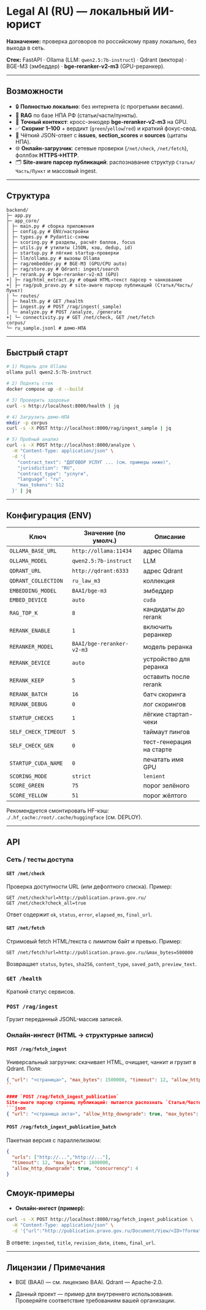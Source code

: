 # Legal AI (RU) — локальный ИИ-юрист

**Назначение:** проверка договоров по российскому праву локально, без выхода в сеть.

**Стек:** FastAPI · Ollama (LLM: `qwen2.5:7b-instruct`) · Qdrant (вектора) · BGE-M3 (эмбеддер) · **bge-reranker-v2-m3** (GPU-реранкер).

---

## Возможности

- 🔒 **Полностью локально**: без интернета (с прогретыми весами).
- 🧠 **RAG** по базе НПА РФ (статьи/части/пункты).
- 🎯 **Точный контекст**: кросс-энкодер **bge-reranker-v2-m3** на GPU.
- ✅ **Скоринг 1–100** + вердикт (`green`/`yellow`/`red`) и краткий фокус-свод.
- 🧩 Чёткий JSON-ответ с **issues**, **section_scores** и **sources** (цитаты НПА).
- 🌐 **Онлайн-загрузчик**: сетевые проверки (`/net/check`, `/net/fetch`), фоллбэк **HTTPS→HTTP**.
- 🗂 **Site-aware парсер публикаций**: распознавание структур `Статья/Часть/Пункт` и массовый ingest.
---

## Структура
```
backend/
├─ app.py
├─ app_core/
│ ├─ main.py # сборка приложения
│ ├─ config.py # ENV/настройки
│ ├─ types.py # Pydantic-схемы
│ ├─ scoring.py # разделы, расчёт баллов, focus
│ ├─ utils.py # утилиты (JSON, кэш, dedup, id)
│ ├─ startup.py # лёгкие startup-проверки
│ ├─ llm/ollama.py # вызовы Ollama
│ ├─ rag/embedder.py # BGE-M3 (GPU/CPU auto)
│ ├─ rag/store.py # Qdrant: ingest/search
│ ├─ rerank.py # bge-reranker-v2-m3 (GPU)
+│ ├─ rag/html_extract.py # общий HTML→текст парсер + чанкование
+│ ├─ rag/pub_pravo.py # site-aware парсер публикаций (Статья/Часть/Пункт)
│ └─ routes/
│ ├─ health.py # GET /health
│ ├─ ingest.py # POST /rag/ingest(_sample)
│ └─ analyze.py # POST /analyze, /generate
+│ └─ connectivity.py # GET /net/check, GET /net/fetch
corpus/
└─ ru_sample.jsonl # демо-НПА
```

---

## Быстрый старт

```bash
# 1) Модель для Ollama
ollama pull qwen2.5:7b-instruct

# 2) Поднять стек
docker compose up -d --build

# 3) Проверить здоровье
curl -s http://localhost:8000/health | jq

# 4) Загрузить демо-НПА
mkdir -p corpus
curl -s -X POST http://localhost:8000/rag/ingest_sample | jq

# 5) Пробный анализ
curl -s -X POST http://localhost:8000/analyze \
  -H "Content-Type: application/json" \
  -d '{
    "contract_text": "ДОГОВОР УСЛУГ ... (см. примеры ниже)",
    "jurisdiction": "RU",
    "contract_type": "услуги",
    "language": "ru",
    "max_tokens": 512
  }' | jq
```

---


## Конфигурация (ENV)
| Ключ                 | Значение (по умолч.)      | Описание                 |
| -------------------- | ------------------------- | ------------------------ |
| `OLLAMA_BASE_URL`    | `http://ollama:11434`     | адрес Ollama             |
| `OLLAMA_MODEL`       | `qwen2.5:7b-instruct`     | LLM                      |
| `QDRANT_URL`         | `http://qdrant:6333`      | адрес Qdrant             |
| `QDRANT_COLLECTION`  | `ru_law_m3`               | коллекция                |
| `EMBEDDING_MODEL`    | `BAAI/bge-m3`             | эмбеддер                 |
| `EMBED_DEVICE`       | `auto` | `cuda` | `cpu`   | устройство для эмбеддера |
| `RAG_TOP_K`          | `8`                       | кандидаты до rerank      |
| `RERANK_ENABLE`      | `1`                       | включить реранкер        |
| `RERANKER_MODEL`     | `BAAI/bge-reranker-v2-m3` | модель реранка           |
| `RERANK_DEVICE`      | `auto`                    | устройство для реранка   |
| `RERANK_KEEP`        | `5`                       | оставить после rerank    |
| `RERANK_BATCH`       | `16`                      | батч скоринга            |
| `RERANK_DEBUG`       | `0`                       | лог скорингов            |
| `STARTUP_CHECKS`     | `1`                       | лёгкие стартап-чеки      |
| `SELF_CHECK_TIMEOUT` | `5`                       | таймаут пингов           |
| `SELF_CHECK_GEN`     | `0`                       | тест-генерация на старте |
| `STARTUP_CUDA_NAME`  | `0`                       | печатать имя GPU         |
| `SCORING_MODE`       | `strict` | `lenient`      | «мягкий» скоринг         |
| `SCORE_GREEN`        | `75`                      | порог зелёного           |
| `SCORE_YELLOW`       | `51`                      | порог жёлтого            |

Рекомендуется смонтировать HF-кэш: .`/.hf_cache:/root/.cache/huggingface` (см. DEPLOY).

---

## API
### Сеть / тесты доступа
#### `GET /net/check`
Проверка доступности URL (или дефолтного списка). Пример:
```
GET /net/check?url=http://publication.pravo.gov.ru/
GET /net/check?check_all=true
```
Ответ содержит `ok`, `status`, `error`, `elapsed_ms`, `final_url`.

#### `GET /net/fetch`
Стримовый fetch HTML/текста с лимитом байт и превью. Пример:
```
GET /net/fetch?url=http://publication.pravo.gov.ru/&max_bytes=500000
```
Возвращает `status`, `bytes`, `sha256`, `content_type`, `saved_path`, `preview_text`.

### `GET /health`
Краткий статус сервисов.

### `POST /rag/ingest`
Грузит переданный JSONL-массив записей.

### Онлайн-ингест (HTML → структурные записи)
#### `POST /rag/fetch_ingest`

Универсальный загрузчик: скачивает HTML, очищает, чанкит и грузит в Qdrant. Поля:
```json
{ "url": "<страница>", "max_bytes": 1500000, "timeout": 12, "allow_http_downgrade": true }
``

#### `POST /rag/fetch_ingest_publication`
Site-aware парсер страниц публикаций: пытается распознать `Статья/Часть/Пункт`, извлекает `title`, `revision_date`, формирует `local_ref` вида `...#artN/chM/ptK`.
```json
{ "url": "<страница акта>", "allow_http_downgrade": true, "max_bytes": 1800000, "timeout": 12 }
```

#### `POST /rag/fetch_ingest_publication_batch`
Пакетная версия с параллелизмом:
```json
{
  "urls": ["http://...","http://..."],
  "timeout": 12, "max_bytes": 1800000,
  "allow_http_downgrade": true, "concurrency": 4
}
```


## Смоук-примеры

- **Онлайн-ингест (пример):**
```bash
curl -s -X POST http://localhost:8000/rag/fetch_ingest_publication \
  -H "Content-Type: application/json" \
  -d '{"url":"http://publication.pravo.gov.ru/Document/View/<ID>?format=HTML","allow_http_downgrade":true}'
```
В ответе: `ingested`, `title`, `revision_date`, `items`, `final_url`.

---

## Лицензии / Примечания

- BGE (BAAI) — см. лицензию BAAI. Qdrant — Apache-2.0.

- Данный проект — пример для внутреннего использования. Проверяйте соответствие требованиям вашей организации.